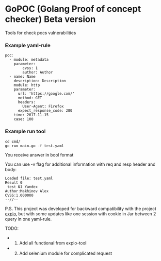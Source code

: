 # GoPOC (Golang Proof of concept checker) Beta version

Tools for check pocs vulnerabilities

### Example yaml-rule

```
poc:
  - module: metadata
    parameter:
        cvss: 1
        author: Author
  - name: Name
    description: Description
    module: http
    parameter:
      url: 'https://google.com/'
      method: GET
      headers:
        User-Agent: Firefox
      expect_response_code: 200
    time: 2017-11-15
    case: 100
```

### Example run tool

```shell
cd cmd/
go run main.go -f test.yaml
```

You receive answer in bool format


You can use -v flag for additional information with req and resp header and body:

```
Loaded file: test.yaml
Result 0
 test №1 Yandex
Author:Makhinov Alex
CVSS:1.000000
--//--
```


P.S. This project was developed for backward compatibility with the project [explo](https://github.com/dtag-dev-sec/explo), but with some updates like one session with cookie in Jar between 2 query in one yaml-rule.

TODO:
* 1) Add all functional from explo-tool
* 2) Add selenium module for complicated request